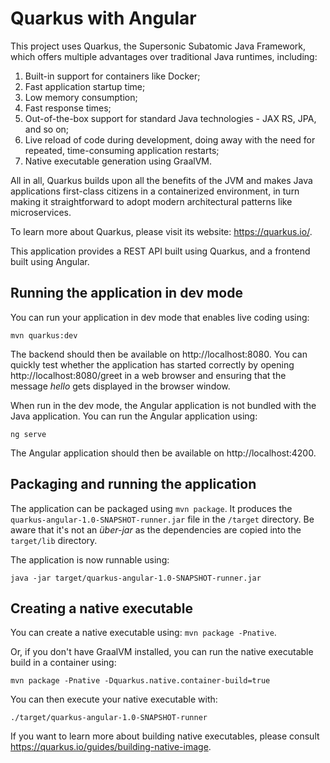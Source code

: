 # Quarkus with Angular

This project uses Quarkus, the Supersonic Subatomic Java Framework, which
offers multiple advantages over traditional Java runtimes, including:

1. Built-in support for containers like Docker;
1. Fast application startup time;
1. Low memory consumption;
1. Fast response times;
1. Out-of-the-box support for standard Java technologies - JAX RS, JPA, and
so on;
1. Live reload of code during development, doing away with the need for
repeated, time-consuming application restarts;
1. Native executable generation using GraalVM.

All in all, Quarkus builds upon all the benefits of the JVM and makes Java
applications first-class citizens in a containerized environment, in turn
making it straightforward to adopt modern architectural patterns like
microservices.

To learn more about Quarkus, please visit its website: https://quarkus.io/.

This application provides a REST API built using Quarkus, and a frontend built
using Angular.

## Running the application in dev mode

You can run your application in dev mode that enables live coding using:
```
mvn quarkus:dev
```

The backend should then be available on http://localhost:8080. You can quickly
test whether the application has started correctly by opening
http://localhost:8080/greet in a web browser and ensuring that the message
_hello_ gets displayed in the browser window.

When run in the dev mode, the Angular application is not bundled with the
Java application. You can run the Angular application using:

```
ng serve
```

The Angular application should then be available on http://localhost:4200.

## Packaging and running the application

The application can be packaged using `mvn package`.
It produces the `quarkus-angular-1.0-SNAPSHOT-runner.jar` file in the `/target`
directory. Be aware that it's not an _über-jar_ as the dependencies are copied
into the `target/lib` directory.

The application is now runnable using:
```
java -jar target/quarkus-angular-1.0-SNAPSHOT-runner.jar
```

## Creating a native executable

You can create a native executable using: `mvn package -Pnative`.

Or, if you don't have GraalVM installed, you can run the native executable
build in a container using:
```
mvn package -Pnative -Dquarkus.native.container-build=true
```

You can then execute your native executable with:
```
./target/quarkus-angular-1.0-SNAPSHOT-runner
```

If you want to learn more about building native executables, please consult
https://quarkus.io/guides/building-native-image.